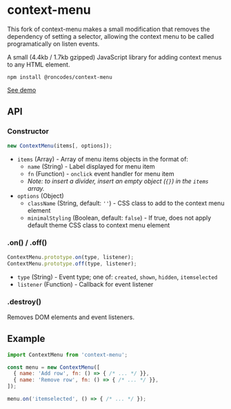 # context-menu

This fork of context-menu makes a small modification that removes the dependency of setting a selector, allowing the context menu to be called programatically on listen events.

A small (4.4kb / 1.7kb gzipped) JavaScript library for adding context menus to any HTML element.

```shell
npm install @roncodes/context-menu
```

[See demo](https://roncodes.github.io/context-menu/)

## API

### Constructor

```js
new ContextMenu(items[, options]);
```

* `items` (Array) - Array of menu items objects in the format of:
  * `name` (String) - Label displayed for menu item
  * `fn` (Function) - `onclick` event handler for menu item
  * *Note: to insert a divider, insert an empty object (`{}`) in the `items` array.*
* `options` (Object)
  * `className` (String, default: `''`) - CSS class to add to the context menu element
  * `minimalStyling` (Boolean, default: `false`) - If true, does not apply default theme CSS class to context menu element

### .on() / .off()

```js
ContextMenu.prototype.on(type, listener);
ContextMenu.prototype.off(type, listener);
```

* `type` (String) - Event type; one of: `created`, `shown`, `hidden`, `itemselected`
* `listener` (Function) - Callback for event listener

### .destroy()

Removes DOM elements and event listeners.

## Example

```js
import ContextMenu from 'context-menu';

const menu = new ContextMenu([
  { name: 'Add row', fn: () => { /* ... */ }},
  { name: 'Remove row', fn: () => { /* ... */ }},
]);

menu.on('itemselected', () => { /* ... */ });
```

